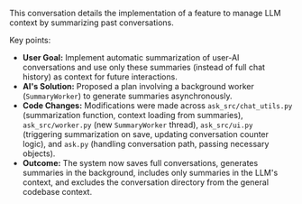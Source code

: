 This conversation details the implementation of a feature to manage LLM context by summarizing past conversations.

Key points:
*   **User Goal:** Implement automatic summarization of user-AI conversations and use only these summaries (instead of full chat history) as context for future interactions.
*   **AI's Solution:** Proposed a plan involving a background worker (`SummaryWorker`) to generate summaries asynchronously.
*   **Code Changes:** Modifications were made across `ask_src/chat_utils.py` (summarization function, context loading from summaries), `ask_src/worker.py` (new `SummaryWorker` thread), `ask_src/ui.py` (triggering summarization on save, updating conversation counter logic), and `ask.py` (handling conversation path, passing necessary objects).
*   **Outcome:** The system now saves full conversations, generates summaries in the background, includes only summaries in the LLM's context, and excludes the conversation directory from the general codebase context.